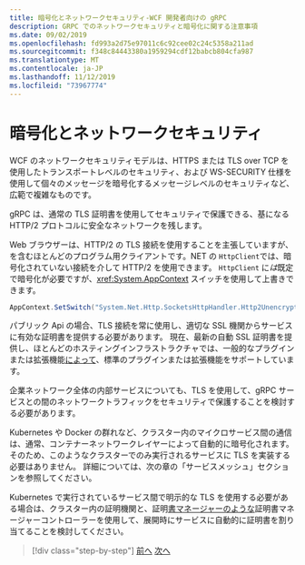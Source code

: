 ```yaml
---
title: 暗号化とネットワークセキュリティ-WCF 開発者向けの gRPC
description: GRPC でのネットワークセキュリティと暗号化に関する注意事項
ms.date: 09/02/2019
ms.openlocfilehash: fd993a2d75e97011c6c92cee02c24c5358a211ad
ms.sourcegitcommit: f348c84443380a1959294cdf12babcb804cfa987
ms.translationtype: MT
ms.contentlocale: ja-JP
ms.lasthandoff: 11/12/2019
ms.locfileid: "73967774"
---
```

# <a name="encryption-and-network-security"></a>暗号化とネットワークセキュリティ

WCF のネットワークセキュリティモデルは、HTTPS または TLS over TCP を使用したトランスポートレベルのセキュリティ、および WS-SECURITY 仕様を使用して個々のメッセージを暗号化するメッセージレベルのセキュリティなど、広範で複雑なものです。

gRPC は、通常の TLS 証明書を使用してセキュリティで保護できる、基になる HTTP/2 プロトコルに安全なネットワークを残します。

Web ブラウザーは、HTTP/2 の TLS 接続を使用することを主張していますが、を含むほとんどのプログラム用クライアントです。NET の `HttpClient`では、暗号化されていない接続を介して HTTP/2 を使用できます。 `HttpClient` に*は*既定で暗号化が必要ですが、<xref:System.AppContext> スイッチを使用して上書きできます。

```csharp
AppContext.SetSwitch("System.Net.Http.SocketsHttpHandler.Http2UnencryptedSupport", true);
```

パブリック Api の場合、TLS 接続を常に使用し、適切な SSL 機関からサービスに有効な証明書を提供する必要があります。 現在、最新の自動 SSL 証明書を提供し、ほとんどのホスティングインフラストラクチャでは、一般的なプラグインまたは拡張機能[によって](https://letsencrypt.org)、標準のプラグインまたは拡張機能をサポートしています。

企業ネットワーク全体の内部サービスについても、TLS を使用して、gRPC サービスとの間のネットワークトラフィックをセキュリティで保護することを検討する必要があります。

Kubernetes や Docker の群れなど、クラスター内のマイクロサービス間の通信は、通常、コンテナーネットワークレイヤーによって自動的に暗号化されます。そのため、このようなクラスターでのみ実行されるサービスに TLS を実装する必要はありません。 詳細については、次の章の「サービスメッシュ」セクションを参照してください。

Kubernetes で実行されているサービス間で明示的な TLS を使用する必要がある場合は、クラスター内の証明機関と、証明[書マネージャーのような](https://docs.cert-manager.io/en/latest/)証明書マネージャーコントローラーを使用して、展開時にサービスに自動的に証明書を割り当てることを検討してください。

>[!div class="step-by-step"]
>[前へ](channel-credentials.md)
>[次へ](grpc-in-production.md)
